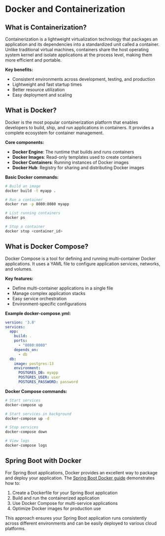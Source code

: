 # Docker and Containerization

## What is Containerization?

Containerization is a lightweight virtualization technology that packages an application and its dependencies into a standardized unit called a container. Unlike traditional virtual machines, containers share the host operating system kernel and isolate applications at the process level, making them more efficient and portable.

**Key benefits:**
- Consistent environments across development, testing, and production
- Lightweight and fast startup times
- Better resource utilization
- Easy deployment and scaling

## What is Docker?

Docker is the most popular containerization platform that enables developers to build, ship, and run applications in containers. It provides a complete ecosystem for container management.

**Core components:**
- **Docker Engine**: The runtime that builds and runs containers
- **Docker Images**: Read-only templates used to create containers
- **Docker Containers**: Running instances of Docker images
- **Docker Hub**: Registry for sharing and distributing Docker images

**Basic Docker commands:**
```bash
# Build an image
docker build -t myapp .

# Run a container
docker run -p 8080:8080 myapp

# List running containers
docker ps

# Stop a container
docker stop <container_id>
```

## What is Docker Compose?

Docker Compose is a tool for defining and running multi-container Docker applications. It uses a YAML file to configure application services, networks, and volumes.

**Key features:**
- Define multi-container applications in a single file
- Manage complex application stacks
- Easy service orchestration
- Environment-specific configurations

**Example docker-compose.yml:**
```yaml
version: '3.8'
services:
  app:
    build: .
    ports:
      - "8080:8080"
    depends_on:
      - db
  db:
    image: postgres:13
    environment:
      POSTGRES_DB: myapp
      POSTGRES_USER: user
      POSTGRES_PASSWORD: password
```

**Docker Compose commands:**
```bash
# Start services
docker-compose up

# Start services in background
docker-compose up -d

# Stop services
docker-compose down

# View logs
docker-compose logs
```

## Spring Boot with Docker

For Spring Boot applications, Docker provides an excellent way to package and deploy your application. The [Spring Boot Docker guide](https://spring.io/guides/gs/spring-boot-docker) demonstrates how to:

1. Create a Dockerfile for your Spring Boot application
2. Build and run the containerized application
3. Use Docker Compose for multi-service applications
4. Optimize Docker images for production use

This approach ensures your Spring Boot application runs consistently across different environments and can be easily deployed to various cloud platforms.
